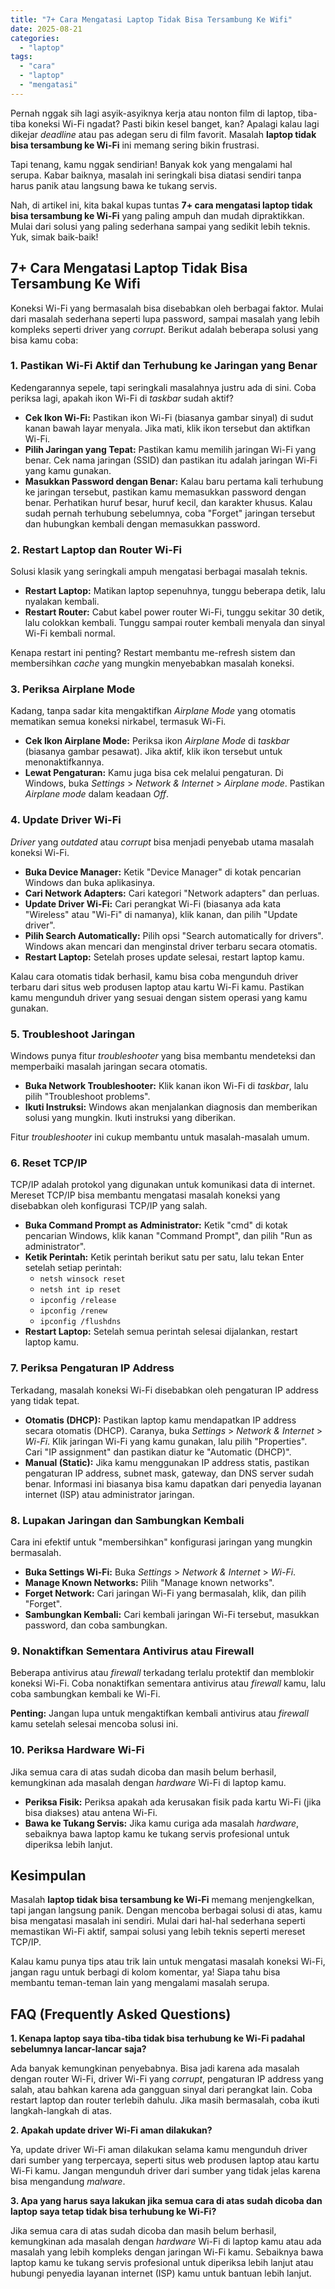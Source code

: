 ```yaml
---
title: "7+ Cara Mengatasi Laptop Tidak Bisa Tersambung Ke Wifi"
date: 2025-08-21
categories: 
  - "laptop"
tags: 
  - "cara"
  - "laptop"
  - "mengatasi"
---
```


Pernah nggak sih lagi asyik-asyiknya kerja atau nonton film di laptop, tiba-tiba koneksi Wi-Fi ngadat? Pasti bikin kesel banget, kan? Apalagi kalau lagi dikejar _deadline_ atau pas adegan seru di film favorit. Masalah **laptop tidak bisa tersambung ke Wi-Fi** ini memang sering bikin frustrasi.

Tapi tenang, kamu nggak sendirian! Banyak kok yang mengalami hal serupa. Kabar baiknya, masalah ini seringkali bisa diatasi sendiri tanpa harus panik atau langsung bawa ke tukang servis.

Nah, di artikel ini, kita bakal kupas tuntas **7+ cara mengatasi laptop tidak bisa tersambung ke Wi-Fi** yang paling ampuh dan mudah dipraktikkan. Mulai dari solusi yang paling sederhana sampai yang sedikit lebih teknis. Yuk, simak baik-baik!

## 7+ Cara Mengatasi Laptop Tidak Bisa Tersambung Ke Wifi

Koneksi Wi-Fi yang bermasalah bisa disebabkan oleh berbagai faktor. Mulai dari masalah sederhana seperti lupa password, sampai masalah yang lebih kompleks seperti driver yang _corrupt_. Berikut adalah beberapa solusi yang bisa kamu coba:

### 1\. Pastikan Wi-Fi Aktif dan Terhubung ke Jaringan yang Benar

Kedengarannya sepele, tapi seringkali masalahnya justru ada di sini. Coba periksa lagi, apakah ikon Wi-Fi di _taskbar_ sudah aktif?

- **Cek Ikon Wi-Fi:** Pastikan ikon Wi-Fi (biasanya gambar sinyal) di sudut kanan bawah layar menyala. Jika mati, klik ikon tersebut dan aktifkan Wi-Fi.
- **Pilih Jaringan yang Tepat:** Pastikan kamu memilih jaringan Wi-Fi yang benar. Cek nama jaringan (SSID) dan pastikan itu adalah jaringan Wi-Fi yang kamu gunakan.
- **Masukkan Password dengan Benar:** Kalau baru pertama kali terhubung ke jaringan tersebut, pastikan kamu memasukkan password dengan benar. Perhatikan huruf besar, huruf kecil, dan karakter khusus. Kalau sudah pernah terhubung sebelumnya, coba "Forget" jaringan tersebut dan hubungkan kembali dengan memasukkan password.

### 2\. Restart Laptop dan Router Wi-Fi

Solusi klasik yang seringkali ampuh mengatasi berbagai masalah teknis.

- **Restart Laptop:** Matikan laptop sepenuhnya, tunggu beberapa detik, lalu nyalakan kembali.
- **Restart Router:** Cabut kabel power router Wi-Fi, tunggu sekitar 30 detik, lalu colokkan kembali. Tunggu sampai router kembali menyala dan sinyal Wi-Fi kembali normal.

Kenapa restart ini penting? Restart membantu me-refresh sistem dan membersihkan _cache_ yang mungkin menyebabkan masalah koneksi.

### 3\. Periksa Airplane Mode

Kadang, tanpa sadar kita mengaktifkan _Airplane Mode_ yang otomatis mematikan semua koneksi nirkabel, termasuk Wi-Fi.

- **Cek Ikon Airplane Mode:** Periksa ikon _Airplane Mode_ di _taskbar_ (biasanya gambar pesawat). Jika aktif, klik ikon tersebut untuk menonaktifkannya.
- **Lewat Pengaturan:** Kamu juga bisa cek melalui pengaturan. Di Windows, buka _Settings_ > _Network & Internet_ > _Airplane mode_. Pastikan _Airplane mode_ dalam keadaan _Off_.

### 4\. Update Driver Wi-Fi

_Driver_ yang _outdated_ atau _corrupt_ bisa menjadi penyebab utama masalah koneksi Wi-Fi.

- **Buka Device Manager:** Ketik "Device Manager" di kotak pencarian Windows dan buka aplikasinya.
- **Cari Network Adapters:** Cari kategori "Network adapters" dan perluas.
- **Update Driver Wi-Fi:** Cari perangkat Wi-Fi (biasanya ada kata "Wireless" atau "Wi-Fi" di namanya), klik kanan, dan pilih "Update driver".
- **Pilih Search Automatically:** Pilih opsi "Search automatically for drivers". Windows akan mencari dan menginstal driver terbaru secara otomatis.
- **Restart Laptop:** Setelah proses update selesai, restart laptop kamu.

Kalau cara otomatis tidak berhasil, kamu bisa coba mengunduh driver terbaru dari situs web produsen laptop atau kartu Wi-Fi kamu. Pastikan kamu mengunduh driver yang sesuai dengan sistem operasi yang kamu gunakan.

### 5\. Troubleshoot Jaringan

Windows punya fitur _troubleshooter_ yang bisa membantu mendeteksi dan memperbaiki masalah jaringan secara otomatis.

- **Buka Network Troubleshooter:** Klik kanan ikon Wi-Fi di _taskbar_, lalu pilih "Troubleshoot problems".
- **Ikuti Instruksi:** Windows akan menjalankan diagnosis dan memberikan solusi yang mungkin. Ikuti instruksi yang diberikan.

Fitur _troubleshooter_ ini cukup membantu untuk masalah-masalah umum.

### 6\. Reset TCP/IP

TCP/IP adalah protokol yang digunakan untuk komunikasi data di internet. Mereset TCP/IP bisa membantu mengatasi masalah koneksi yang disebabkan oleh konfigurasi TCP/IP yang salah.

- **Buka Command Prompt as Administrator:** Ketik "cmd" di kotak pencarian Windows, klik kanan "Command Prompt", dan pilih "Run as administrator".
- **Ketik Perintah:** Ketik perintah berikut satu per satu, lalu tekan Enter setelah setiap perintah:
    - `netsh winsock reset`
    - `netsh int ip reset`
    - `ipconfig /release`
    - `ipconfig /renew`
    - `ipconfig /flushdns`
- **Restart Laptop:** Setelah semua perintah selesai dijalankan, restart laptop kamu.

### 7\. Periksa Pengaturan IP Address

Terkadang, masalah koneksi Wi-Fi disebabkan oleh pengaturan IP address yang tidak tepat.

- **Otomatis (DHCP):** Pastikan laptop kamu mendapatkan IP address secara otomatis (DHCP). Caranya, buka _Settings_ > _Network & Internet_ > _Wi-Fi_. Klik jaringan Wi-Fi yang kamu gunakan, lalu pilih "Properties". Cari "IP assignment" dan pastikan diatur ke "Automatic (DHCP)".
- **Manual (Static):** Jika kamu menggunakan IP address statis, pastikan pengaturan IP address, subnet mask, gateway, dan DNS server sudah benar. Informasi ini biasanya bisa kamu dapatkan dari penyedia layanan internet (ISP) atau administrator jaringan.

### 8\. Lupakan Jaringan dan Sambungkan Kembali

Cara ini efektif untuk "membersihkan" konfigurasi jaringan yang mungkin bermasalah.

- **Buka Settings Wi-Fi:** Buka _Settings_ > _Network & Internet_ > _Wi-Fi_.
- **Manage Known Networks:** Pilih "Manage known networks".
- **Forget Network:** Cari jaringan Wi-Fi yang bermasalah, klik, dan pilih "Forget".
- **Sambungkan Kembali:** Cari kembali jaringan Wi-Fi tersebut, masukkan password, dan coba sambungkan.

### 9\. Nonaktifkan Sementara Antivirus atau Firewall

Beberapa antivirus atau _firewall_ terkadang terlalu protektif dan memblokir koneksi Wi-Fi. Coba nonaktifkan sementara antivirus atau _firewall_ kamu, lalu coba sambungkan kembali ke Wi-Fi.

**Penting:** Jangan lupa untuk mengaktifkan kembali antivirus atau _firewall_ kamu setelah selesai mencoba solusi ini.

### 10\. Periksa Hardware Wi-Fi

Jika semua cara di atas sudah dicoba dan masih belum berhasil, kemungkinan ada masalah dengan _hardware_ Wi-Fi di laptop kamu.

- **Periksa Fisik:** Periksa apakah ada kerusakan fisik pada kartu Wi-Fi (jika bisa diakses) atau antena Wi-Fi.
- **Bawa ke Tukang Servis:** Jika kamu curiga ada masalah _hardware_, sebaiknya bawa laptop kamu ke tukang servis profesional untuk diperiksa lebih lanjut.

## Kesimpulan

Masalah **laptop tidak bisa tersambung ke Wi-Fi** memang menjengkelkan, tapi jangan langsung panik. Dengan mencoba berbagai solusi di atas, kamu bisa mengatasi masalah ini sendiri. Mulai dari hal-hal sederhana seperti memastikan Wi-Fi aktif, sampai solusi yang lebih teknis seperti mereset TCP/IP.

Kalau kamu punya tips atau trik lain untuk mengatasi masalah koneksi Wi-Fi, jangan ragu untuk berbagi di kolom komentar, ya! Siapa tahu bisa membantu teman-teman lain yang mengalami masalah serupa.

## FAQ (Frequently Asked Questions)

**1\. Kenapa laptop saya tiba-tiba tidak bisa terhubung ke Wi-Fi padahal sebelumnya lancar-lancar saja?**

Ada banyak kemungkinan penyebabnya. Bisa jadi karena ada masalah dengan router Wi-Fi, driver Wi-Fi yang _corrupt_, pengaturan IP address yang salah, atau bahkan karena ada gangguan sinyal dari perangkat lain. Coba restart laptop dan router terlebih dahulu. Jika masih bermasalah, coba ikuti langkah-langkah di atas.

**2\. Apakah update driver Wi-Fi aman dilakukan?**

Ya, update driver Wi-Fi aman dilakukan selama kamu mengunduh driver dari sumber yang terpercaya, seperti situs web produsen laptop atau kartu Wi-Fi kamu. Jangan mengunduh driver dari sumber yang tidak jelas karena bisa mengandung _malware_.

**3\. Apa yang harus saya lakukan jika semua cara di atas sudah dicoba dan laptop saya tetap tidak bisa terhubung ke Wi-Fi?**

Jika semua cara di atas sudah dicoba dan masih belum berhasil, kemungkinan ada masalah dengan _hardware_ Wi-Fi di laptop kamu atau ada masalah yang lebih kompleks dengan jaringan Wi-Fi kamu. Sebaiknya bawa laptop kamu ke tukang servis profesional untuk diperiksa lebih lanjut atau hubungi penyedia layanan internet (ISP) kamu untuk bantuan lebih lanjut.
